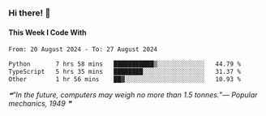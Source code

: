 ### Hi there! 👋

#### This Week I Code With
<!--START_SECTION:waka-->

```txt
From: 20 August 2024 - To: 27 August 2024

Python       7 hrs 58 mins   ███████████▒░░░░░░░░░░░░░   44.79 %
TypeScript   5 hrs 35 mins   ████████░░░░░░░░░░░░░░░░░   31.37 %
Other        1 hr 56 mins    ██▓░░░░░░░░░░░░░░░░░░░░░░   10.93 %
```

<!--END_SECTION:waka-->

<!--STARTS_HERE_QUOTE_README-->
<i>❝“In the future, computers may weigh no more than 1.5 tonnes.”— Popular mechanics, 1949   ❞</i>
<!--ENDS_HERE_QUOTE_README-->
